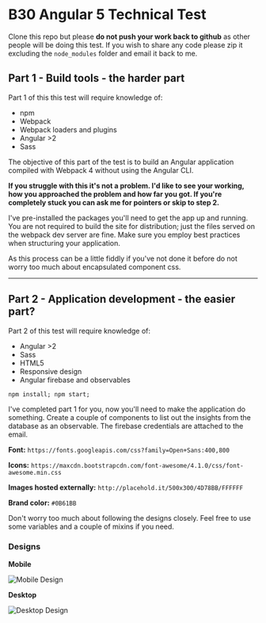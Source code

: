 # B30 Angular 5 Technical Test

Clone this repo but please **do not push your work back to github** as other people will be doing this test. If you wish to share any code please zip it excluding the `node_modules` folder and email it back to me.

## Part 1 - Build tools - the harder part

Part 1 of this this test will require knowledge of:

* npm
* Webpack
* Webpack loaders and plugins
* Angular >2
* Sass

The objective of this part of the test is to build an Angular application compiled with Webpack 4 without using the Angular CLI.

**If you struggle with this it's not a problem. I'd like to see your working, how you approached the problem and how far you got. If you're completely stuck you can ask me for pointers or skip to step 2.**

I've pre-installed the packages you'll need to get the app up and running. You are not required to build the site for distribution; just the files served on the webpack dev server are fine. Make sure you employ best practices when structuring your application.

As this process can be a little fiddly if you've not done it before do not worry too much about encapsulated component css.

---

## Part 2 - Application development - the easier part?

Part 2 of this test will require knowledge of:

* Angular >2
* Sass
* HTML5
* Responsive design
* Angular firebase and observables

`npm install; npm start;`

I've completed part 1 for you, now you'll need to make the application do something. Create a couple of components to list out the insights from the database as an observable. The firebase credentials are attached to the email.

**Font:**
`https://fonts.googleapis.com/css?family=Open+Sans:400,800`

**Icons:**
`https://maxcdn.bootstrapcdn.com/font-awesome/4.1.0/css/font-awesome.min.css`

**Images hosted externally:**
`http://placehold.it/500x300/4D78BB/FFFFFF`

**Brand color:**
`#0B61BB`

Don't worry too much about following the designs closely. Feel free to use some variables and a couple of mixins if you need.

### Designs

**Mobile**

![Mobile Design](http://www.garethweaver.com/github/b30technical-mob.png "Mobile Design")

**Desktop**

![Desktop Design](http://www.garethweaver.com/github/b30technical-desktop.png "Desktop Design")
